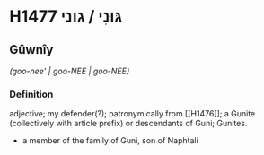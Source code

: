 # H1477 גּוּנִי / גוני

## Gûwnîy

_(goo-nee' | ɡoo-NEE | ɡoo-NEE)_

### Definition

adjective; my defender(?); patronymically from [[H1476]]; a Gunite (collectively with article prefix) or descendants of Guni; Gunites.

- a member of the family of Guni, son of Naphtali
